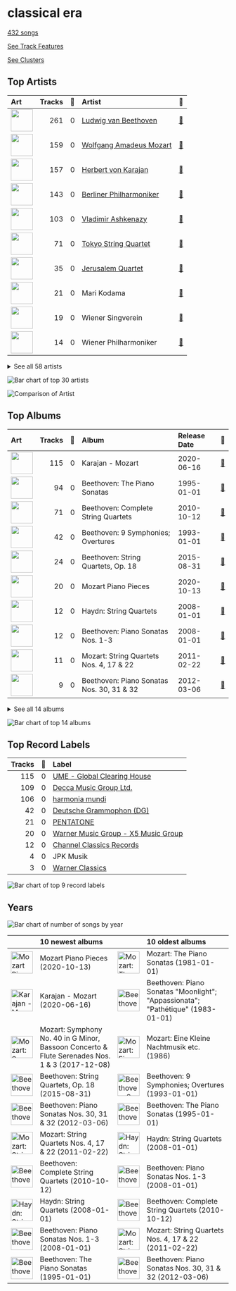 # classical era

[432 songs](tracks.md)

[See Track Features](audio_features.md)

[See Clusters](clusters/overview.md)

## Top Artists

| Art | Tracks | 💚 | Artist | 🔗 |
|:---|---:|---:|:---|:---|
| <img src="https://i.scdn.co/image/db022999443da6f89e250086329d98b17399b346" alt="" width="50" /> | 261 | 0 | [Ludwig van Beethoven](../../artists/ludwig_van_beethoven/overview.md) | [🔗](https://open.spotify.com/artist/2wOqMjp9TyABvtHdOSOTUS) |
| <img src="https://i.scdn.co/image/ab6761610000e5eb7fa9108c6dadb8c3ec21da88" alt="" width="50" /> | 159 | 0 | [Wolfgang Amadeus Mozart](../../artists/wolfgang_amadeus_mozart/overview.md) | [🔗](https://open.spotify.com/artist/4NJhFmfw43RLBLjQvxDuRS) |
| <img src="https://i.scdn.co/image/ab6761610000e5ebf67fde1740e91a88445d5bdd" alt="" width="50" /> | 157 | 0 | [Herbert von Karajan](../../artists/herbert_von_karajan/overview.md) | [🔗](https://open.spotify.com/artist/5zCaQxjl110XTrm4LQ1CxY) |
| <img src="https://i.scdn.co/image/ab6761610000e5eb92e0a1e423bd8590dcd43bda" alt="" width="50" /> | 143 | 0 | [Berliner Philharmoniker](../../artists/berliner_philharmoniker/overview.md) | [🔗](https://open.spotify.com/artist/6uRJnvQ3f8whVnmeoecv5Z) |
| <img src="https://i.scdn.co/image/ab6761610000e5eba5a4a932f73faefc19b4e24f" alt="" width="50" /> | 103 | 0 | [Vladimir Ashkenazy](../../artists/vladimir_ashkenazy/overview.md) | [🔗](https://open.spotify.com/artist/20iZXzMb8LoWXOeca32i82) |
| <img src="https://i.scdn.co/image/c43ecd6580e240e4e1df1564de80bf7102727e44" alt="" width="50" /> | 71 | 0 | [Tokyo String Quartet](../../artists/tokyo_string_quartet/overview.md) | [🔗](https://open.spotify.com/artist/15G9RnBNBDCFUMANna2CvO) |
| <img src="https://i.scdn.co/image/ab6761610000e5ebe9c2dcd7eb7f1247a61c6f07" alt="" width="50" /> | 35 | 0 | [Jerusalem Quartet](../../artists/jerusalem_quartet/overview.md) | [🔗](https://open.spotify.com/artist/7AnE8Jpu1vxLeXcs6OKYHE) |
| <img src="https://i.scdn.co/image/da227efdc2e4be12443dcb5fa1ceb257fd1baf6a" alt="" width="50" /> | 21 | 0 | Mari Kodama | [🔗](https://open.spotify.com/artist/0s0wG03kPyu7MXERfcuxim) |
| <img src="https://i.scdn.co/image/e403106a45cbd0e2ca51e4d1b18b9a587f9177be" alt="" width="50" /> | 19 | 0 | Wiener Singverein | [🔗](https://open.spotify.com/artist/35QSympF887CO8h5eZHme2) |
| <img src="https://i.scdn.co/image/ab6761610000e5eb4bb5eb0860d831455fab32b6" alt="" width="50" /> | 14 | 0 | Wiener Philharmoniker | [🔗](https://open.spotify.com/artist/003f4bk13c6Q3gAUXv7dGJ) |


<details>
<summary>See all 58 artists</summary>

| Art | Tracks | 💚 | Artist | 🔗 |
|:---|---:|---:|:---|:---|
| <img src="https://i.scdn.co/image/3a82b1bfa9beaa82deb0b380a94cb6dc197ee073" alt="" width="50" /> | 13 | 0 | Anna Tomowa-Sintow | [🔗](https://open.spotify.com/artist/6NSIW1uEq8JZmxEkHMF17c) |
| <img src="https://i.scdn.co/image/1dc8f4430bbf39a814e3413892c020122215924f" alt="" width="50" /> | 12 | 0 | Carmen Piazzini | [🔗](https://open.spotify.com/artist/6aQUOvrKLOquCAvIGdIwTx) |
| <img src="https://i.scdn.co/image/e9a9521ffd11cf06717c699acc48c32ec6ac7d21" alt="" width="50" /> | 12 | 0 | Joseph Haydn | [🔗](https://open.spotify.com/artist/656RXuyw7CE0dtjdPgjJV6) |
| <img src="https://i.scdn.co/image/ab67616d0000b273f1e24654c624c58911f179b5" alt="" width="50" /> | 12 | 0 | The Amsterdam String Quartet | [🔗](https://open.spotify.com/artist/0kbgyaL9g2Eba79p2jiYlN) |
| <img src="https://i.scdn.co/image/ab67616d0000b2731793174d9892a98c3fd2d09b" alt="" width="50" /> | 11 | 0 | Gerd Seifert | [🔗](https://open.spotify.com/artist/4aIYtx2Z5X9vRlysnruy66) |
| <img src="https://i.scdn.co/image/7edeefee1e00dc240f153b601cf735baba09a17a" alt="" width="50" /> | 8 | 0 | José van Dam | [🔗](https://open.spotify.com/artist/5qNUHMEhszyeXNYMn4sswd) |
| <img src="https://i.scdn.co/image/ab67616d0000b27322070c61a7616392f04f070f" alt="" width="50" /> | 7 | 0 | Agnes Baltsa | [🔗](https://open.spotify.com/artist/2amF56vDuTTbZJQsqUgbuC) |
| <img src="https://i.scdn.co/image/ab6761610000e5ebae5e23c13f72e0ee01dfa99b" alt="" width="50" /> | 6 | 0 | Anne-Sophie Mutter | [🔗](https://open.spotify.com/artist/6pzfUmBsQAKxOhy0NSi8zn) |
| <img src="https://i.scdn.co/image/ab6761610000e5eb0931477643a0f9b69d261c41" alt="" width="50" /> | 6 | 0 | András Schiff | [🔗](https://open.spotify.com/artist/24K6LTZFqBAvKsorwK0iXd) |
| <img src="https://i.scdn.co/image/ab67616d0000b273629fe5d9aee2869873b588bd" alt="" width="50" /> | 5 | 0 | Werner Krenn | [🔗](https://open.spotify.com/artist/3PuXD6h01YqjNWQ055CWxA) |
| <img src="https://i.scdn.co/image/a97382fc1e98c5a755daf70d7a9355f673811707" alt="" width="50" /> | 5 | 0 | Vinson Cole | [🔗](https://open.spotify.com/artist/2j6cP3f3TxyHzcKdWYSm6h) |
| <img src="https://i.scdn.co/image/ab67616d0000b2733658c17a5357171441798302" alt="" width="50" /> | 4 | 0 | Gottfried Hornik | [🔗](https://open.spotify.com/artist/6aFQ4LADfHVe08B5gQuE8X) |
| <img src="https://i.scdn.co/image/ab67616d0000b273ad029134625e13b2823b8b83" alt="" width="50" /> | 4 | 0 | Cologne New Philharmonic Orchestra | [🔗](https://open.spotify.com/artist/4jSOT0xN5OKPgEfawfzInB) |
| <img src="https://i.scdn.co/image/ab67616d0000b273774a4d3dd9d4fca18fa2180b" alt="" width="50" /> | 4 | 0 | Helga Muller-Molinari | [🔗](https://open.spotify.com/artist/3s5xNX5n6PAzpusMRhmHbA) |
| <img src="https://i.scdn.co/image/ab67616d0000b273e5fbe9a1e3f348399ce21904" alt="" width="50" /> | 4 | 0 | Manfred Klier | [🔗](https://open.spotify.com/artist/3KkpLfmwQob3Y75ePPdtse) |
| <img src="https://i.scdn.co/image/ab67616d0000b273a3096c4f027435226cdfd8e1" alt="" width="50" /> | 4 | 0 | Mikhail Gantvarg | [🔗](https://open.spotify.com/artist/1SCRjxxRnRFsoctLKXIoZx) |
| <img src="https://i.scdn.co/image/ab67616d0000b273774a4d3dd9d4fca18fa2180b" alt="" width="50" /> | 4 | 0 | Paata Burchuladze | [🔗](https://open.spotify.com/artist/1JzOJmq9kk0u7OWqzXkBcc) |
| <img src="https://i.scdn.co/image/ab67616d0000b273ad029134625e13b2823b8b83" alt="" width="50" /> | 4 | 0 | Volker Hartung | [🔗](https://open.spotify.com/artist/19nzpbhd3Yv5PQXtWKZkhX) |
| <img src="https://i.scdn.co/image/ab67616d0000b273a3096c4f027435226cdfd8e1" alt="" width="50" /> | 4 | 0 | The St. Petersburg Soloists | [🔗](https://open.spotify.com/artist/11K9yxwc8iVyEh0ya9v9XY) |
| <img src="nan" alt="" width="50" /> | 3 | 0 | Ossip Schnirlin | [🔗](https://open.spotify.com/artist/7eI7DJSWlJy2W2337B9oTL) |
| <img src="https://i.scdn.co/image/ab6761610000e5ebc8b13e554131116bf311f242" alt="" width="50" /> | 3 | 0 | Academy of St. Martin in the Fields | [🔗](https://open.spotify.com/artist/77CaCn32H4mOMQA7UElzfF) |
| <img src="https://i.scdn.co/image/a3a6a9144487c4a31235748c406e91ba222d2be6" alt="" width="50" /> | 3 | 0 | Joseph Joachim | [🔗](https://open.spotify.com/artist/6QuJ4aZSRMebqwDXiJ3SuA) |
| <img src="https://i.scdn.co/image/addf4464734979a85ef71a61c421f23a6bc143ae" alt="" width="50" /> | 3 | 0 | Sir Neville Marriner | [🔗](https://open.spotify.com/artist/6NUhQz7eAEsZvjEHTKHux9) |
| <img src="nan" alt="" width="50" /> | 3 | 0 | Sam Franko | [🔗](https://open.spotify.com/artist/3vkG71N5uQBzhzwEDr6icH) |
| <img src="https://i.scdn.co/image/ab67616d0000b27305e7e084a0d8f528d8c2e4ed" alt="" width="50" /> | 3 | 0 | Chor der Deutschen Oper Berlin | [🔗](https://open.spotify.com/artist/2KvV4gawnuMNG74DgSAQ0n) |
| <img src="https://i.scdn.co/image/ab67616d0000b273e521a22d045d61b7c4f5898f" alt="" width="50" /> | 2 | 0 | Elisabeth Sombart | [🔗](https://open.spotify.com/artist/6pp4xqAWH1oHFQX0kJtVvO) |
| <img src="https://i.scdn.co/image/ab67616d0000b2730c88531f06fd93f8e965dd97" alt="" width="50" /> | 2 | 0 | Roberte Mamou | [🔗](https://open.spotify.com/artist/6DsbdauTI2Fn2NN4B1EIUN) |
| <img src="https://i.scdn.co/image/7360142a8274b7d0487de1d1e4b176e6fc34c112" alt="" width="50" /> | 2 | 0 | Berliner Symphoniker | [🔗](https://open.spotify.com/artist/5pF76lplGIvEFGb8lI48hA) |
| <img src="https://i.scdn.co/image/ab67616d0000b273f7084c7092e60fb2de9fb5f7" alt="" width="50" /> | 2 | 0 | Walter Hagen-Groll | [🔗](https://open.spotify.com/artist/5iMb1u0pxxzSPONrB4j0Zb) |
| <img src="https://i.scdn.co/image/2dbbc246942e3d8d71b85250e31ed71fc99b1019" alt="" width="50" /> | 2 | 0 | Francisco Araiza | [🔗](https://open.spotify.com/artist/5M0cOgeTBOetAbsM4FDVDP) |
| <img src="https://i.scdn.co/image/ab67616d0000b2731c9c75b24d53ba6a1df95ff3" alt="" width="50" /> | 2 | 0 | Gerard Oskamp | [🔗](https://open.spotify.com/artist/4TWzdKT6XMuddLAoj6PgXi) |
| <img src="https://i.scdn.co/image/ab67616d0000b273156753578c852f7b694408db" alt="" width="50" /> | 2 | 0 | Munich Youth Orchestra | [🔗](https://open.spotify.com/artist/3jgBofW8eFrbtrsSbLy8Br) |
| <img src="https://i.scdn.co/image/ab67616d0000b2733658c17a5357171441798302" alt="" width="50" /> | 2 | 0 | Karin Ott | [🔗](https://open.spotify.com/artist/2sZHeIbU96txBewcnCJLj7) |
| <img src="https://i.scdn.co/image/ab67616d0000b27322070c61a7616392f04f070f" alt="" width="50" /> | 2 | 0 | Janet Perry | [🔗](https://open.spotify.com/artist/1bV3KjOPs1AI3OolJiYogN) |
| <img src="https://i.scdn.co/image/654c25787e52d081ca7cf5fb1a6113bd07e9ae04" alt="" width="50" /> | 2 | 0 | Edith Mathis | [🔗](https://open.spotify.com/artist/0eOythKkGSageuVFr6nDHf) |
| <img src="nan" alt="" width="50" /> | 2 | 0 | Jordi Mora | [🔗](https://open.spotify.com/artist/0bE9Z0z4cxaixqTRU2O5BA) |
| <img src="https://i.scdn.co/image/ab67616d0000b273e72e9d3ec09b350c5d0531a0" alt="" width="50" /> | 2 | 0 | Axel Gillison | [🔗](https://open.spotify.com/artist/05ukT24TP30K50Blikom8z) |
| <img src="https://i.scdn.co/image/ab67616d0000b2737e642d5abb467a88d79bc1ec" alt="" width="50" /> | 1 | 0 | Mostar Symphony Orchestra | [🔗](https://open.spotify.com/artist/70i7O3jytAajMDs0nV0Zbk) |
| <img src="nan" alt="" width="50" /> | 1 | 0 | Wolfgang Bünten | [🔗](https://open.spotify.com/artist/6qZFjcGH1SfhbkrNfnzH7z) |
| <img src="https://i.scdn.co/image/ab67616d0000b2733d3c38e91de0d01072094572" alt="" width="50" /> | 1 | 0 | Heinz Kruse | [🔗](https://open.spotify.com/artist/44kp24Y9MhmQ4RT64CUaV2) |
| <img src="nan" alt="" width="50" /> | 1 | 0 | Tobias Pfulb | [🔗](https://open.spotify.com/artist/2GD6gK1wj1cD8TFGe2BpJC) |
| <img src="nan" alt="" width="50" /> | 1 | 0 | Vestischen Chamber Orchestra | [🔗](https://open.spotify.com/artist/1m3ycS5catGCiLB0J5eKDG) |
| <img src="https://i.scdn.co/image/ab67616d0000b273ad42862ef7e02b09abe20699" alt="" width="50" /> | 1 | 0 | Helmut Froschauer | [🔗](https://open.spotify.com/artist/172Encqfd2ZhWAleNg1gbO) |
| <img src="https://i.scdn.co/image/ab67616d0000b273e41f73c8c901c6c33d727786" alt="" width="50" /> | 1 | 0 | Hanna Schwarz | [🔗](https://open.spotify.com/artist/0uzYuEP2MlAJ5FdVIYIalx) |
| <img src="https://i.scdn.co/image/ab67616d0000b273877b88f28b401581470add7b" alt="" width="50" /> | 1 | 0 | Christian Schulz | [🔗](https://open.spotify.com/artist/0sqQ1nXbUwTWglq8jWopvZ) |
| <img src="https://i.scdn.co/image/ab67616d0000b2737e642d5abb467a88d79bc1ec" alt="" width="50" /> | 1 | 0 | Ilmar Lapinsch | [🔗](https://open.spotify.com/artist/0dI3iXIxXjAtMkzZCsOVEg) |
| <img src="https://i.scdn.co/image/ab67616d0000b2738dd4042adcca6717a808428b" alt="" width="50" /> | 1 | 0 | Ratko Delorko | [🔗](https://open.spotify.com/artist/0E1sM06TDvSpGqNQBx8FV0) |
| <img src="https://i.scdn.co/image/ab67616d0000b273732b6fb281de1f71f1f5f325" alt="" width="50" /> | 1 | 0 | Gints Berzins | [🔗](https://open.spotify.com/artist/0CqCB3JQz4h9k3qk74ihWT) |

</details>


![Bar chart of top 30 artists](../../images/genres/classical_era/artists.png)

![Comparison of Artist](../../images/genres/classical_era/artists_comparison.png)
## Top Albums

| Art | Tracks | 💚 | Album | Release Date | 🔗 |
|:---|---:|---:|:---|:---|:---|
| <img src="https://i.scdn.co/image/ab67616d0000b273509c950c926aaa1a71232ce4" alt="" width="50" /> | 115 | 0 | Karajan - Mozart | 2020-06-16 | [🔗](https://open.spotify.com/album/1HSJhsMIW2EDD4YSSkbc9e) |
| <img src="https://i.scdn.co/image/ab67616d0000b273c18e2114a3a3ef543635197a" alt="" width="50" /> | 94 | 0 | Beethoven: The Piano Sonatas | 1995-01-01 | [🔗](https://open.spotify.com/album/7xbsSOswKgms1fUFuwKArz) |
| <img src="https://i.scdn.co/image/ab67616d0000b27325641d502a60b6ef9c235c29" alt="" width="50" /> | 71 | 0 | Beethoven: Complete String Quartets | 2010-10-12 | [🔗](https://open.spotify.com/album/4JhUG1lr4xztAcqyA0Jm3a) |
| <img src="https://i.scdn.co/image/ab67616d0000b27370426e24663b43f11ebd9c24" alt="" width="50" /> | 42 | 0 | Beethoven: 9 Symphonies; Overtures | 1993-01-01 | [🔗](https://open.spotify.com/album/2DQTNTznsteIZciZdyeWdj) |
| <img src="https://i.scdn.co/image/ab67616d0000b273eac9461ed0b585b1d2ad7ee2" alt="" width="50" /> | 24 | 0 | Beethoven: String Quartets, Op. 18 | 2015-08-31 | [🔗](https://open.spotify.com/album/37iUq5Dekt8uP5itTiVs2Q) |
| <img src="https://i.scdn.co/image/ab67616d0000b273a78d6aa51909744b78778902" alt="" width="50" /> | 20 | 0 | Mozart Piano Pieces | 2020-10-13 | [🔗](https://open.spotify.com/album/3AYEvo7R1gY4O5xJuMwy3U) |
| <img src="https://i.scdn.co/image/ab67616d0000b2737368d9506efe9c2d556d9e98" alt="" width="50" /> | 12 | 0 | Haydn: String Quartets | 2008-01-01 | [🔗](https://open.spotify.com/album/1rNGG2I3AKJy9FWqUiitkc) |
| <img src="https://i.scdn.co/image/ab67616d0000b2732266fb9b5484a5dc280e5bff" alt="" width="50" /> | 12 | 0 | Beethoven: Piano Sonatas Nos. 1-3 | 2008-01-01 | [🔗](https://open.spotify.com/album/5CjMjZJnjdHHgwAVkqrvXq) |
| <img src="https://i.scdn.co/image/ab67616d0000b2731d9ef8e92370053b06f8c9ec" alt="" width="50" /> | 11 | 0 | Mozart: String Quartets Nos. 4, 17 & 22 | 2011-02-22 | [🔗](https://open.spotify.com/album/1PxALR0DTaTJPL6ByBK266) |
| <img src="https://i.scdn.co/image/ab67616d0000b2730b9ae3f056fa16819bc9dd48" alt="" width="50" /> | 9 | 0 | Beethoven: Piano Sonatas Nos. 30, 31 & 32 | 2012-03-06 | [🔗](https://open.spotify.com/album/478l1JdqbqDzcmmgrqw2zu) |


<details>
<summary>See all 14 albums</summary>

| Art | Tracks | 💚 | Album | Release Date | 🔗 |
|:---|---:|---:|:---|:---|:---|
| <img src="https://i.scdn.co/image/ab67616d0000b2731500f9a293f0106619f16a7d" alt="" width="50" /> | 9 | 0 | Beethoven: Piano Sonatas "Moonlight"; "Appassionata"; "Pathétique" | 1983-01-01 | [🔗](https://open.spotify.com/album/0RCfE1YhkdrjnM3kXT3YLl) |
| <img src="https://i.scdn.co/image/ab67616d0000b273fdf2a7d7437db7a75da73167" alt="" width="50" /> | 6 | 0 | Mozart: The Piano Sonatas | 1981-01-01 | [🔗](https://open.spotify.com/album/1qM2Z3rhkJLQIXnAQpIUdY) |
| <img src="https://i.scdn.co/image/ab67616d0000b2738f579f6adad5e766412bbd18" alt="" width="50" /> | 4 | 0 | Mozart: Symphony No. 40 in G Minor, Bassoon Concerto & Flute Serenades Nos. 1 & 3 | 2017-12-08 | [🔗](https://open.spotify.com/album/3WHqaCZ66SWzL7LyYnrn9y) |
| <img src="https://i.scdn.co/image/ab67616d0000b27350f0e9f3fe510cfe42f5f2d9" alt="" width="50" /> | 3 | 0 | Mozart: Eine Kleine Nachtmusik etc. | 1986 | [🔗](https://open.spotify.com/album/5YCuibCDJrkVcS3UOAYqr9) |

</details>


![Bar chart of top 14 albums](../../images/genres/classical_era/albums.png)

## Top Record Labels

| Tracks | 💚 | Label |
|---:|---:|:---|
| 115 | 0 | [UME - Global Clearing House](../../labels/ume___global_clearing_house/overview.md) |
| 109 | 0 | [Decca Music Group Ltd.](../../labels/decca_music_group_ltd_/overview.md) |
| 106 | 0 | [harmonia mundi](../../labels/harmonia_mundi/overview.md) |
| 42 | 0 | [Deutsche Grammophon (DG)](../../labels/deutsche_grammophon__dg_/overview.md) |
| 21 | 0 | [PENTATONE](../../labels/pentatone/overview.md) |
| 20 | 0 | [Warner Music Group - X5 Music Group](../../labels/warner_music_group___x5_music_group/overview.md) |
| 12 | 0 | [Channel Classics Records](../../labels/channel_classics_records/overview.md) |
| 4 | 0 | JPK Musik |
| 3 | 0 | [Warner Classics](../../labels/warner_classics/overview.md) |

![Bar chart of top 9 record labels](../../images/genres/classical_era/labels.png)

## Years

![Bar chart of number of songs by year](../../images/genres/classical_era/years.png)

| ​ | 10 newest albums | ​​ | 10 oldest albums |
|:---|:---|:---|:---|
| <img src="https://i.scdn.co/image/ab67616d0000b273a78d6aa51909744b78778902" alt="Mozart Piano Pieces" width="50" /> | Mozart Piano Pieces (2020-10-13) | <img src="https://i.scdn.co/image/ab67616d0000b273fdf2a7d7437db7a75da73167" alt="Mozart: The Piano Sonatas" width="50" /> | Mozart: The Piano Sonatas (1981-01-01) |
| <img src="https://i.scdn.co/image/ab67616d0000b273509c950c926aaa1a71232ce4" alt="Karajan - Mozart" width="50" /> | Karajan - Mozart (2020-06-16) | <img src="https://i.scdn.co/image/ab67616d0000b2731500f9a293f0106619f16a7d" alt="Beethoven: Piano Sonatas &quot;Moonlight&quot;; &quot;Appassionata&quot;; &quot;Pathétique&quot;" width="50" /> | Beethoven: Piano Sonatas "Moonlight"; "Appassionata"; "Pathétique" (1983-01-01) |
| <img src="https://i.scdn.co/image/ab67616d0000b2738f579f6adad5e766412bbd18" alt="Mozart: Symphony No. 40 in G Minor, Bassoon Concerto &amp; Flute Serenades Nos. 1 &amp; 3" width="50" /> | Mozart: Symphony No. 40 in G Minor, Bassoon Concerto & Flute Serenades Nos. 1 & 3 (2017-12-08) | <img src="https://i.scdn.co/image/ab67616d0000b27350f0e9f3fe510cfe42f5f2d9" alt="Mozart: Eine Kleine Nachtmusik etc." width="50" /> | Mozart: Eine Kleine Nachtmusik etc. (1986) |
| <img src="https://i.scdn.co/image/ab67616d0000b273eac9461ed0b585b1d2ad7ee2" alt="Beethoven: String Quartets, Op. 18" width="50" /> | Beethoven: String Quartets, Op. 18 (2015-08-31) | <img src="https://i.scdn.co/image/ab67616d0000b27370426e24663b43f11ebd9c24" alt="Beethoven: 9 Symphonies; Overtures" width="50" /> | Beethoven: 9 Symphonies; Overtures (1993-01-01) |
| <img src="https://i.scdn.co/image/ab67616d0000b2730b9ae3f056fa16819bc9dd48" alt="Beethoven: Piano Sonatas Nos. 30, 31 &amp; 32" width="50" /> | Beethoven: Piano Sonatas Nos. 30, 31 & 32 (2012-03-06) | <img src="https://i.scdn.co/image/ab67616d0000b273c18e2114a3a3ef543635197a" alt="Beethoven: The Piano Sonatas" width="50" /> | Beethoven: The Piano Sonatas (1995-01-01) |
| <img src="https://i.scdn.co/image/ab67616d0000b2731d9ef8e92370053b06f8c9ec" alt="Mozart: String Quartets Nos. 4, 17 &amp; 22" width="50" /> | Mozart: String Quartets Nos. 4, 17 & 22 (2011-02-22) | <img src="https://i.scdn.co/image/ab67616d0000b2737368d9506efe9c2d556d9e98" alt="Haydn: String Quartets" width="50" /> | Haydn: String Quartets (2008-01-01) |
| <img src="https://i.scdn.co/image/ab67616d0000b27325641d502a60b6ef9c235c29" alt="Beethoven: Complete String Quartets" width="50" /> | Beethoven: Complete String Quartets (2010-10-12) | <img src="https://i.scdn.co/image/ab67616d0000b2732266fb9b5484a5dc280e5bff" alt="Beethoven: Piano Sonatas Nos. 1-3" width="50" /> | Beethoven: Piano Sonatas Nos. 1-3 (2008-01-01) |
| <img src="https://i.scdn.co/image/ab67616d0000b2737368d9506efe9c2d556d9e98" alt="Haydn: String Quartets" width="50" /> | Haydn: String Quartets (2008-01-01) | <img src="https://i.scdn.co/image/ab67616d0000b27325641d502a60b6ef9c235c29" alt="Beethoven: Complete String Quartets" width="50" /> | Beethoven: Complete String Quartets (2010-10-12) |
| <img src="https://i.scdn.co/image/ab67616d0000b2732266fb9b5484a5dc280e5bff" alt="Beethoven: Piano Sonatas Nos. 1-3" width="50" /> | Beethoven: Piano Sonatas Nos. 1-3 (2008-01-01) | <img src="https://i.scdn.co/image/ab67616d0000b2731d9ef8e92370053b06f8c9ec" alt="Mozart: String Quartets Nos. 4, 17 &amp; 22" width="50" /> | Mozart: String Quartets Nos. 4, 17 & 22 (2011-02-22) |
| <img src="https://i.scdn.co/image/ab67616d0000b273c18e2114a3a3ef543635197a" alt="Beethoven: The Piano Sonatas" width="50" /> | Beethoven: The Piano Sonatas (1995-01-01) | <img src="https://i.scdn.co/image/ab67616d0000b2730b9ae3f056fa16819bc9dd48" alt="Beethoven: Piano Sonatas Nos. 30, 31 &amp; 32" width="50" /> | Beethoven: Piano Sonatas Nos. 30, 31 & 32 (2012-03-06) |